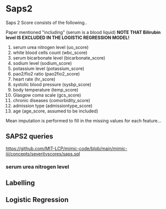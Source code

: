 <h1> Saps2 </h1>


Saps 2 Score consists of the following..


Paper mentioned "including" (serum is a blood liquid) <b>
NOTE THAT Bilirubin level IS EXCLUDED IN THE LOGISTIC REGRESSION MODEL!
</b>
<ol>
    <li> serum urea nitrogen level (uo_score) </li>
    <li> white blood cells count (wbc_score) </li>
    <li> serum bicarbonate level (bicarbonate_score)  </li>
    <li> sodium level (sodium_score) </li>
    <li> potassium level (potassium_score) </li>
    <li> pao2/fio2 ratio (pao2fio2_score) </li> 
    <li> heart rate (hr_score) </li>
    <li> systolic blood pressure (sysbp_score) </li>
    <li> body temperature (temp_score)</li>
    <li> Glasgow coma scale (gcs_score)</li>
    <li> chronic diseases (comorbidity_score) </li> 
    <li> admission type (admissiontype_score) </li>
    <li> age (age_score, assumed to be included) </li>
</ol>



Mean imputation is performed to fill in the missing values for each feature...


<h2> SAPS2 queries </h2>

https://github.com/MIT-LCP/mimic-code/blob/main/mimic-iii/concepts/severityscores/saps.sql 

<h3> serum urea nitrogen level </h3>






<h2> Labelling </h2>



<h2> Logistic Regression </h2>
